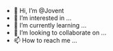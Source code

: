 - 👋 Hi, I’m @Jovent
- 👀 I’m interested in ...
- 🌱 I’m currently learning ...
- 💞️ I’m looking to collaborate on ...
- 📫 How to reach me ...

<!---
Jovent/Jovent is a ✨ special ✨ repository because its `README.md` (this file) appears on your GitHub profile.
You can click the Preview link to take a look at your changes.
--->
